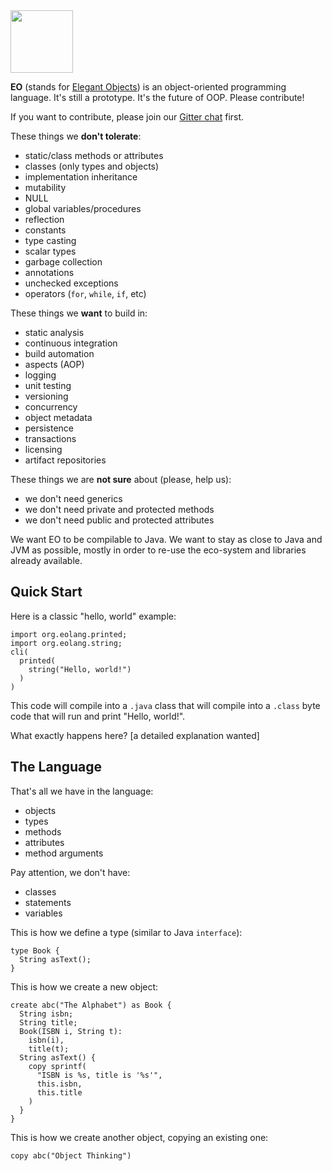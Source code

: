 <img src="http://cf.jare.io/?u=http%3A%2F%2Fwww.yegor256.com%2Fimages%2Fbooks%2Felegant-objects%2Fcactus.svg" height="100px" />

**EO** (stands for [Elegant Objects](http://www.yegor256.com/elegant-objects.html))
is an object-oriented programming language. It's still a prototype.
It's the future of OOP. Please contribute!

If you want to contribute, please join our
[Gitter chat](https://gitter.im/yegor256/elegantobjects) first.

These things we **don't tolerate**:

  * static/class methods or attributes
  * classes (only types and objects)
  * implementation inheritance
  * mutability
  * NULL
  * global variables/procedures
  * reflection
  * constants
  * type casting
  * scalar types
  * garbage collection
  * annotations
  * unchecked exceptions
  * operators (`for`, `while`, `if`, etc)

These things we **want** to build in:

  * static analysis
  * continuous integration
  * build automation
  * aspects (AOP)
  * logging
  * unit testing
  * versioning
  * concurrency
  * object metadata
  * persistence
  * transactions
  * licensing
  * artifact repositories

These things we are **not sure** about (please, help us):

  * we don't need generics
  * we don't need private and protected methods
  * we don't need public and protected attributes

We want EO to be compilable to Java. We want to stay as close to Java and JVM
as possible, mostly in order to re-use the eco-system and libraries
already available.

## Quick Start

Here is a classic "hello, world" example:

```
import org.eolang.printed;
import org.eolang.string;
cli(
  printed(
    string("Hello, world!")
  )
)
```

This code will compile into a `.java` class that will compile into
a `.class` byte code that will run and print "Hello, world!".

What exactly happens here? [a detailed explanation wanted]

## The Language

That's all we have in the language:

  * objects
  * types
  * methods
  * attributes
  * method arguments

Pay attention, we don't have:

  * classes
  * statements
  * variables

This is how we define a type (similar to Java `interface`):

```
type Book {
  String asText();
}
```

This is how we create a new object:

```
create abc("The Alphabet") as Book {
  String isbn;
  String title;
  Book(ISBN i, String t):
    isbn(i),
    title(t);
  String asText() {
    copy sprintf(
      "ISBN is %s, title is '%s'",
      this.isbn,
      this.title
    )
  }
}
```

This is how we create another object, copying an existing one:

```
copy abc("Object Thinking")
```

